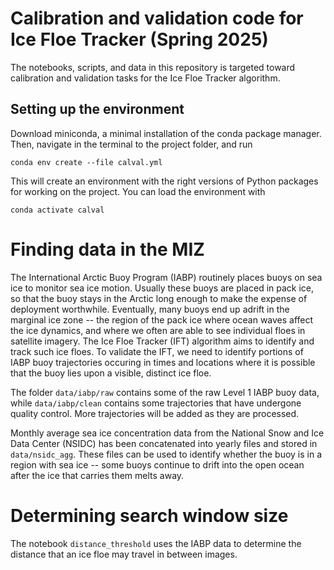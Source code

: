 # Calibration and validation code for Ice Floe Tracker (Spring 2025)
The notebooks, scripts, and data in this repository is targeted toward calibration and validation tasks for the Ice Floe Tracker algorithm.

## Setting up the environment
Download miniconda, a minimal installation of the conda package manager. Then, navigate in the terminal to the project folder, and run
```
conda env create --file calval.yml
```
This will create an environment with the right versions of Python packages for working on the project. You can load the environment with
```
conda activate calval
```

# Finding data in the MIZ
The International Arctic Buoy Program (IABP) routinely places buoys on sea ice to monitor sea ice motion. Usually these buoys are placed in pack ice, so that the buoy stays in the Arctic long enough to make the expense of deployment worthwhile. Eventually, many buoys end up adrift in the marginal ice zone -- the region of the pack ice where ocean waves affect the ice dynamics, and where we often are able to see individual floes in satellite imagery. The Ice Floe Tracker (IFT) algorithm aims to identify and track such ice floes. To validate the IFT, we need to identify portions of IABP buoy trajectories occuring in times and locations where it is possible that the buoy lies upon a visible, distinct ice floe.

The folder `data/iabp/raw` contains some of the raw Level 1 IABP buoy data, while `data/iabp/clean` contains some trajectories that have undergone quality control. More trajectories will be added as they are processed. 

Monthly average sea ice concentration data from the National Snow and Ice Data Center (NSIDC) has been concatenated into yearly files and stored in `data/nsidc_agg`. These files can be used to identify whether the buoy is in a region with sea ice -- some buoys continue to drift into the open ocean after the ice that carries them melts away. 

# Determining search window size
The notebook `distance_threshold` uses the IABP data to determine the distance that an ice floe may travel in between images. 
